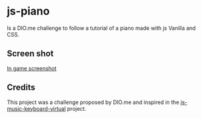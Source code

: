 # js-piano
Is a DIO.me challenge to follow a tutorial of a piano made with js Vanilla and CSS.

## Screen shot
[In game screenshot](./src/screenshot/ss.jpeg)

## Credits
This project was a challenge proposed by DIO.me and inspired in the [js-music-keyboard-virtual](https://github.com/felipeAguiarCode/js-music-keyboard-virtual) project.